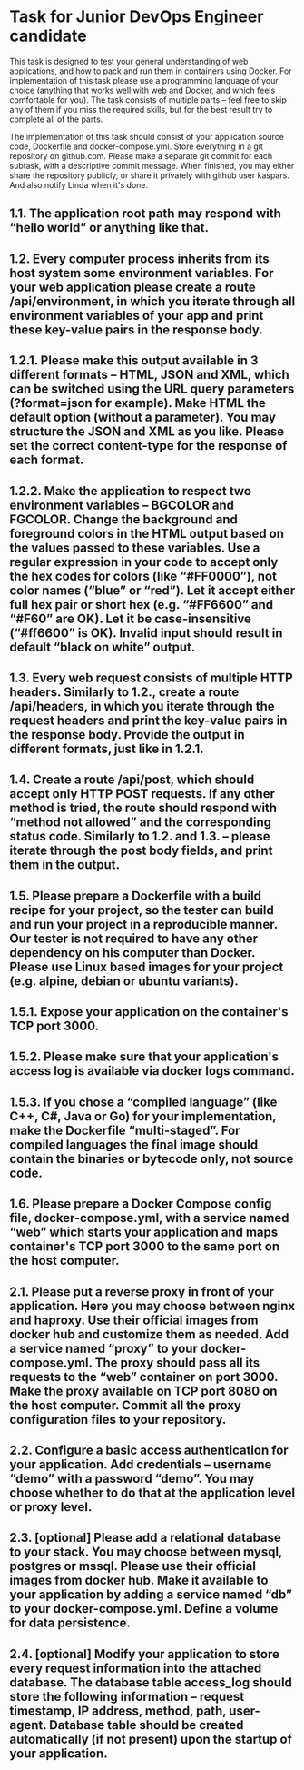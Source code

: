 # Task for Junior DevOps Engineer candidate

This task is designed to test your general understanding of web applications, and how to pack and run them in containers using Docker. For implementation of this task please use a programming language of your choice (anything that works well with web and Docker, and which feels comfortable for you). The task consists of multiple parts – feel free to skip any of them if you miss the required skills, but for the best result try to complete all of the parts.

The implementation of this task should consist of your application source code, Dockerfile and docker-compose.yml. Store everything in a git repository on github.com. Please make a separate git commit for each subtask, with a descriptive commit message. When finished, you may either share the repository publicly, or share it privately with github user kaspars. And also notify Linda when it's done.

## 1.1. The application root path may respond with “hello world” or anything like that.

## 1.2. Every computer process inherits from its host system some environment variables. For your web application please create a route /api/environment, in which you iterate through all environment variables of your app and print these key-value pairs in the response body.

## 1.2.1. Please make this output available in 3 different formats – HTML, JSON and XML, which can be switched using the URL query parameters (?format=json for example). Make HTML the default option (without a parameter). You may structure the JSON and XML as you like. Please set the correct content-type for the response of each format.

## 1.2.2. Make the application to respect two environment variables – BGCOLOR and FGCOLOR. Change the background and foreground colors in the HTML output based on the values passed to these variables. Use a regular expression in your code to accept only the hex codes for colors (like “#FF0000”), not color names (“blue” or “red”). Let it accept either full hex pair or short hex (e.g. “#FF6600” and “#F60” are OK). Let it be case-insensitive (“#ff6600” is OK). Invalid input should result in default “black on white” output.

## 1.3. Every web request consists of multiple HTTP headers. Similarly to 1.2., create a route /api/headers, in which you iterate through the request headers and print the key-value pairs in the response body. Provide the output in different formats, just like in 1.2.1.

## 1.4. Create a route /api/post, which should accept only HTTP POST requests. If any other method is tried, the route should respond with “method not allowed” and the corresponding status code. Similarly to 1.2. and 1.3. – please iterate through the post body fields, and print them in the output.

## 1.5. Please prepare a Dockerfile with a build recipe for your project, so the tester can build and run your project in a reproducible manner. Our tester is not required to have any other dependency on his computer than Docker. Please use Linux based images for your project (e.g. alpine, debian or ubuntu variants).

## 1.5.1. Expose your application on the container's TCP port 3000.

## 1.5.2. Please make sure that your application's access log is available via docker logs command.

## 1.5.3. If you chose a “compiled language” (like C++, C#, Java or Go) for your implementation, make the Dockerfile “multi-staged”. For compiled languages the final image should contain the binaries or bytecode only, not source code.

## 1.6. Please prepare a Docker Compose config file, docker-compose.yml, with a service named “web” which starts your application and maps container's TCP port 3000 to the same port on the host computer.

## 2.1. Please put a reverse proxy in front of your application. Here you may choose between nginx and haproxy. Use their official images from docker hub and customize them as needed. Add a service named “proxy” to your docker-compose.yml. The proxy should pass all its requests to the “web” container on port 3000. Make the proxy available on TCP port 8080 on the host computer. Commit all the proxy configuration files to your repository.

## 2.2. Configure a basic access authentication for your application. Add credentials – username “demo” with a password “demo”. You may choose whether to do that at the application level or proxy level.

## 2.3. [optional] Please add a relational database to your stack. You may choose between mysql, postgres or mssql. Please use their official images from docker hub. Make it available to your application by adding a service named “db” to your docker-compose.yml. Define a volume for data persistence.

## 2.4. [optional] Modify your application to store every request information into the attached database. The database table access_log should store the following information – request timestamp, IP address, method, path, user-agent. Database table should be created automatically (if not present) upon the startup of your application.
